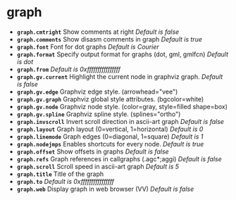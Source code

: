 <!-- TITLE: graph -->

# graph

- **`graph.cmtright`** Show comments at right _Default is false_
- **`graph.comments`** Show disasm comments in graph _Default is true_
- **`graph.font`** Font for dot graphs _Default is Courier_
- **`graph.format`** Specify output format for graphs (dot, gml, gmlfcn) _Default is dot_
- **`graph.from`** _Default is 0xffffffffffffffff_
- **`graph.gv.current`** Highlight the current node in graphviz graph. _Default is false_
- **`graph.gv.edge`** Graphviz edge style. (arrowhead="vee")
- **`graph.gv.graph`** Graphviz global style attributes. (bgcolor=white)
- **`graph.gv.node`** Graphviz node style. (color=gray, style=filled shape=box)
- **`graph.gv.spline`** Graphviz spline style. (splines="ortho")
- **`graph.invscroll`** Invert scroll direction in ascii-art graph _Default is false_
- **`graph.layout`** Graph layout (0=vertical, 1=horizontal) _Default is 0_
- **`graph.linemode`** Graph edges (0=diagonal, 1=square) _Default is 1_
- **`graph.nodejmps`** Enables shortcuts for every node. _Default is true_
- **`graph.offset`** Show offsets in graphs _Default is false_
- **`graph.refs`** Graph references in callgraphs (.agc*;aggi) _Default is false_
- **`graph.scroll`** Scroll speed in ascii-art graph _Default is 5_
- **`graph.title`** Title of the graph
- **`graph.to`** _Default is 0xffffffffffffffff_
- **`graph.web`** Display graph in web browser (VV) _Default is false_

<p hidden>graph.cmtright graph.comments graph.font graph.format graph.from graph.gv.current graph.gv.edge graph.gv.graph graph.gv.node graph.gv.spline graph.invscroll graph.layout graph.linemode graph.nodejmps graph.offset graph.refs graph.scroll graph.title graph.to graph.web</p>
